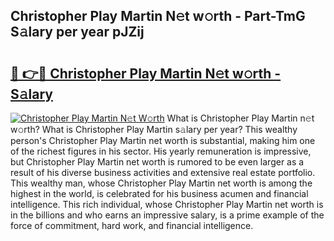## Christopher Play Martin N𝚎t w𝚘rth - Part-TmG S𝚊lary per year pJZij

# <h2><a href="http://gc468b.nevu.top/?p=Christopher+Play+Martin">🔗 👉🔴 Christopher Play Martin N𝚎t w𝚘rth - S𝚊lary</a></h2>

[![Christopher Play Martin N𝚎t W𝚘rth](https://i.imgur.com/Oavwk0R.jpeg)](http://gc468b.nevu.top/?p=Christopher+Play+Martin)
What is Christopher Play Martin n𝚎t w𝚘rth? What is Christopher Play Martin s𝚊lary per year?
This wealthy person's Christopher Play Martin net worth is substantial, making him one of the richest figures in his sector. His yearly remuneration is impressive, but Christopher Play Martin net worth is rumored to be even larger as a result of his diverse business activities and extensive real estate portfolio. This wealthy man, whose Christopher Play Martin net worth is among the highest in the world, is celebrated for his business acumen and financial intelligence. This rich individual, whose Christopher Play Martin net worth is in the billions and who earns an impressive salary, is a prime example of the force of commitment, hard work, and financial intelligence.
